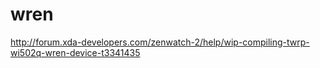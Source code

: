 # wren
http://forum.xda-developers.com/zenwatch-2/help/wip-compiling-twrp-wi502q-wren-device-t3341435
